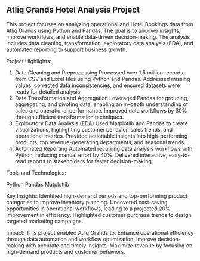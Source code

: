 ## Atliq Grands Hotel Analysis Project

This project focuses on analyzing operational and Hotel Bookings data from Atliq Grands using Python and Pandas. 
The goal is to uncover insights, improve workflows, and enable data-driven decision-making.
The analysis includes data cleaning, transformation, exploratory data analysis (EDA), and automated reporting to support business growth.

Project Highlights: 
1. Data Cleaning and Preprocessing
Processed over 1.5 million records from CSV and Excel files using Python and Pandas.
Addressed missing values, corrected data inconsistencies, and ensured datasets were ready for detailed analysis.
2. Data Transformation and Aggregation
Leveraged Pandas for grouping, aggregating, and pivoting data, enabling an in-depth understanding of sales and operational performance.
Improved data workflows by 30% through efficient transformation techniques.
3. Exploratory Data Analysis (EDA)
Used Matplotlib and Pandas to create visualizations, highlighting customer behavior, sales trends, and operational metrics.
Provided actionable insights into high-performing products, top revenue-generating departments, and seasonal trends.
4. Automated Reporting
Automated recurring data analysis workflows with Python, reducing manual effort by 40%.
Delivered interactive, easy-to-read reports to stakeholders for faster decision-making.

Tools and Technologies:

Python
Pandas
Matplotlib

Key Insights:
Identified high-demand periods and top-performing product categories to improve inventory planning.
Uncovered cost-saving opportunities in operational workflows, leading to a projected 20% improvement in efficiency.
Highlighted customer purchase trends to design targeted marketing campaigns.

Impact:
This project enabled Atliq Grands to:
Enhance operational efficiency through data automation and workflow optimization.
Improve decision-making with accurate and timely insights.
Maximize revenue by focusing on high-demand products and customer behaviors.
